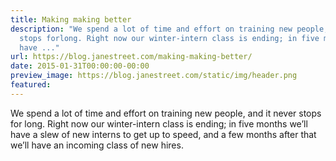```yaml
---
title: Making making better
description: "We spend a lot of time and effort on training new people, and it never
  stops forlong. Right now our winter-intern class is ending; in five months we\u2019ll
  have ..."
url: https://blog.janestreet.com/making-making-better/
date: 2015-01-31T00:00:00-00:00
preview_image: https://blog.janestreet.com/static/img/header.png
featured:
---
```


<p>We spend a lot of time and effort on training new people, and it never stops for
long. Right now our winter-intern class is ending; in five months we&rsquo;ll have a
slew of new interns to get up to speed, and a few months after that we&rsquo;ll have
an incoming class of new hires.</p>


